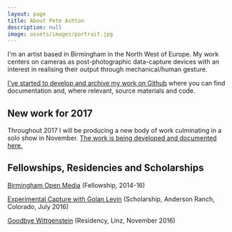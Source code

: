 ```yaml
---
layout: page
title: About Pete Ashton
description: null
image: assets/images/portrait.jpg
---
```


I'm an artist based in Birmingham in the North West of Europe. My work centers on cameras as post-photographic data-capture devices with an interest in realising their output through mechanical/human gesture.

[I've started to develop and archive my work on Github](https://github.com/peteash10/Artworks) where you can find documentation and, where relevant, source materials and code. 

## New work for 2017

Throughout 2017 I will be producing a new body of work culminating in a solo show in November. [The work is being developed and documented here.](https://github.com/peteash10/2017-body-of-work) 

## Fellowships, Residencies and Scholarships

[Birmingham Open Media](http://www.bom.org.uk/bom-fellows/) (Fellowship, 2014-16)

[Experimental Capture with Golan Levin](http://golancourses.net/capture2016/) (Scholarship, Anderson Ranch, Colorado, July 2016)

[Goodbye Wittgenstein](http://peteashton.com/art/goodbye_wittgenstein/) (Residency, Linz, November 2016)


